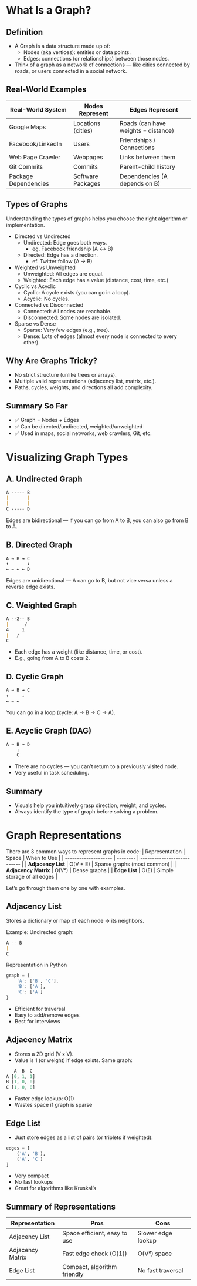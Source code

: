 # What Is a Graph?

## Definition
- A Graph is a data structure made up of:
    - Nodes (aka vertices): entities or data points.
    - Edges: connections (or relationships) between those nodes.
- Think of a graph as a network of connections — like cities connected by roads, or users connected in a social network.

## Real-World Examples

| Real-World System    | Nodes Represent    | Edges Represent                     |
| -------------------- | ------------------ | ----------------------------------- |
| Google Maps          | Locations (cities) | Roads (can have weights = distance) |
| Facebook/LinkedIn    | Users              | Friendships / Connections           |
| Web Page Crawler     | Webpages           | Links between them                  |
| Git Commits          | Commits            | Parent-child history                |
| Package Dependencies | Software Packages  | Dependencies (A depends on B)       |

## Types of Graphs
Understanding the types of graphs helps you choose the right algorithm or implementation.
- Directed vs Undirected
    - Undirected: Edge goes both ways.
        - eg. Facebook friendship (A ↔ B)
    - Directed: Edge has a direction.
        - ef. Twitter follow (A → B)
- Weighted vs Unweighted
    - Unweighted: All edges are equal.
    - Weighted: Each edge has a value (distance, cost, time, etc.)
- Cyclic vs Acyclic
    - Cyclic: A cycle exists (you can go in a loop).
    - Acyclic: No cycles.
- Connected vs Disconnected
    - Connected: All nodes are reachable.
    - Disconnected: Some nodes are isolated.
- Sparse vs Dense
    - Sparse: Very few edges (e.g., tree).
    - Dense: Lots of edges (almost every node is connected to every other).

## Why Are Graphs Tricky?
- No strict structure (unlike trees or arrays).
- Multiple valid representations (adjacency list, matrix, etc.).
- Paths, cycles, weights, and directions all add complexity.

## Summary So Far
- ✅ Graph = Nodes + Edges
- ✅ Can be directed/undirected, weighted/unweighted
- ✅ Used in maps, social networks, web crawlers, Git, etc.

# Visualizing Graph Types
## A. Undirected Graph
```markdown
A ----- B
|       |
|       |
C ----- D
```
Edges are bidirectional — if you can go from A to B, you can also go from B to A.

## B. Directed Graph
```markdown
A → B → C
↑       ↓
← ← ← ← D
```
Edges are unidirectional — A can go to B, but not vice versa unless a reverse edge exists.

## C. Weighted Graph
```markdown
A --2-- B
|      /
4     1
|   /
C
```
- Each edge has a weight (like distance, time, or cost).
- E.g., going from A to B costs 2.

## D. Cyclic Graph
```markdown
A → B → C
↑     ↓
← ← ←
```
You can go in a loop (cycle: A → B → C → A).

## E. Acyclic Graph (DAG)
```markdown
A → B → D
    ↓
    C
```
- There are no cycles — you can’t return to a previously visited node.
- Very useful in task scheduling.

## Summary
- Visuals help you intuitively grasp direction, weight, and cycles.
- Always identify the type of graph before solving a problem.

# Graph Representations
There are 3 common ways to represent graphs in code:
| Representation       | Space    | When to Use                 |
| -------------------- | -------- | --------------------------- |
| **Adjacency List**   | O(V + E) | Sparse graphs (most common) |
| **Adjacency Matrix** | O(V²)    | Dense graphs                |
| **Edge List**        | O(E)     | Simple storage of all edges |

Let’s go through them one by one with examples.

## Adjacency List
Stores a dictionary or map of each node → its neighbors.

Example:
Undirected graph:
```markdown
A -- B
|    
C
```

Representation in Python

```python
graph = {
    'A': ['B', 'C'],
    'B': ['A'],
    'C': ['A']
}
```

- Efficient for traversal
- Easy to add/remove edges
- Best for interviews

## Adjacency Matrix
- Stores a 2D grid (V x V).
- Value is 1 (or weight) if edge exists.
Same graph: 
```python
   A  B  C
A [0, 1, 1]
B [1, 0, 0]
C [1, 0, 0]
```
- Faster edge lookup: O(1)
- Wastes space if graph is sparse


## Edge List
- Just store edges as a list of pairs (or triplets if weighted):
```python
edges = [
    ('A', 'B'),
    ('A', 'C')
]
```
- Very compact
- No fast lookups
- Great for algorithms like Kruskal’s

## Summary of Representations
| Representation   | Pros                         | Cons               |
| ---------------- | ---------------------------- | ------------------ |
| Adjacency List   | Space efficient, easy to use | Slower edge lookup |
| Adjacency Matrix | Fast edge check (O(1))       | O(V²) space        |
| Edge List        | Compact, algorithm friendly  | No fast traversal  |
